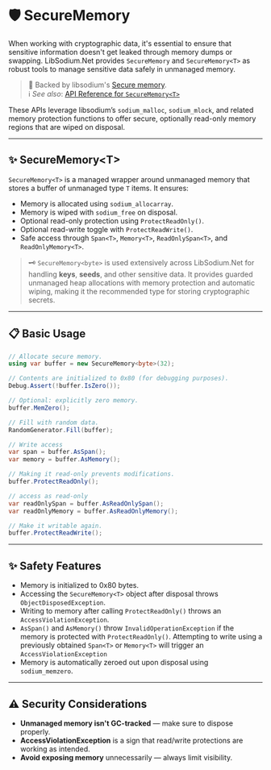 # 🛡️ SecureMemory

When working with cryptographic data, it's essential to ensure that sensitive information doesn't get leaked through memory dumps or swapping. LibSodium.Net provides `SecureMemory` and `SecureMemory<T>` as robust tools to manage sensitive data safely in unmanaged memory.

>🧂 Backed by libsodium's [Secure memory](https://doc.libsodium.org/memory_management).<br/>
> ℹ️ *See also*: [API Reference for `SecureMemory<T>`](../api/LibSodium.SecureMemory-1.yml)

These APIs leverage libsodium’s `sodium_malloc`, `sodium_mlock`, and related memory protection functions to offer secure, optionally read-only memory regions that are wiped on disposal.

---

## ✨ SecureMemory&lt;T&gt;

`SecureMemory<T>` is a managed wrapper around unmanaged memory that stores a buffer of unmanaged type `T` items. It ensures:

- Memory is allocated using `sodium_allocarray`.
- Memory is wiped with `sodium_free` on disposal.
- Optional read-only protection using `ProtectReadOnly()`.
- Optional read-write toggle with `ProtectReadWrite()`.
- Safe access through `Span<T>`, `Memory<T>`, `ReadOnlySpan<T>`, and `ReadOnlyMemory<T>`.

> 🗝️ `SecureMemory<byte>` is used extensively across LibSodium.Net for handling **keys**, **seeds**, and other sensitive data. 
> It provides guarded unmanaged heap allocations with memory protection and automatic wiping, 
> making it the recommended type for storing cryptographic secrets.

---

## 📋 Basic Usage

```csharp
// Allocate secure memory. 
using var buffer = new SecureMemory<byte>(32); 

// Contents are initialized to 0x80 (for debugging purposes).
Debug.Assert(!buffer.IsZero());

// Optional: explicitly zero memory.
buffer.MemZero(); 

// Fill with random data.
RandomGenerator.Fill(buffer); 

// Write access 
var span = buffer.AsSpan(); 
var memory = buffer.AsMemory(); 

// Making it read-only prevents modifications.
buffer.ProtectReadOnly(); 

// access as read-only
var readOnlySpan = buffer.AsReadOnlySpan(); 
var readOnlyMemory = buffer.AsReadOnlyMemory(); 

// Make it writable again.
buffer.ProtectReadWrite(); 

```

---

## ✨ Safety Features

- Memory is initialized to 0x80 bytes.
- Accessing the `SecureMemory<T>` object after disposal throws `ObjectDisposedException`.
- Writing to memory after calling `ProtectReadOnly()` throws an `AccessViolationException`.
- `AsSpan()` and `AsMemory()` throw `InvalidOperationException` if the memory is protected with `ProtectReadOnly()`. Attempting to write using a previously obtained `Span<T>` or `Memory<T>` will trigger an `AccessViolationException`
- Memory is automatically zeroed out upon disposal using `sodium_memzero`.

---


## ⚠️ Security Considerations

- **Unmanaged memory isn't GC-tracked** — make sure to dispose properly.
- **AccessViolationException** is a sign that read/write protections are working as intended.
- **Avoid exposing memory** unnecessarily — always limit visibility.


